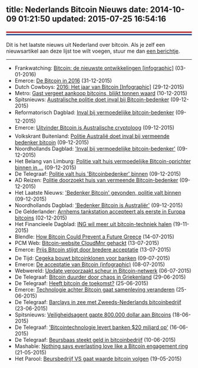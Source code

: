 title: Nederlands Bitcoin Nieuws
date: 2014-10-09 01:21:50
updated: 2015-07-25 16:54:16
---
<img class="noshadow nieuws" src="nl.png" alt="Nederlands Bitcoin Nieuws">

Dit is het laatste nieuws uit Nederland over bitcoin. Als je zelf een nieuwsartikel aan deze lijst toe wilt voegen, stuur me dan [een berichtje](mailto:mail@svdb.co 'mail@svdb.co').

---

- Frankwatching: [Bitcoin: de nieuwste ontwikkelingen [infographic]](http://www.frankwatching.com/archive/2016/01/03/bitcoin-de-nieuwste-ontwikkelingen-infographic/) (03-01-2016)
- Emerce: [De Bitcoin in 2016](http://www.emerce.nl/achtergrond/655718) (31-12-2015)
- Dutch Cowboys: [2016: Het jaar van Bitcoin [Infographic]](http://www.dutchcowboys.nl/online/2016-het-jaar-van-bitcoin-infographic) (29-12-2015)
- Metro: [Gast vergeet aankoop bitcoins, blijkt tonnen waard](http://www.metronieuws.nl/xl/digitaal/2015/12/gast-vergeet-aankoop-bitcoins-blijkt-tonnen-waard) (10-12-2015)
- Spitsnieuws: [Australische politie doet inval bij Bitcoin-bedenker](http://www.metronieuws.nl/xl) (09-12-2015)
- Reformatorisch Dagblad: [Inval bij vermoedelijke bitcoin-bedenker](http://www.refdag.nl/nieuws/economie/inval_bij_vermoedelijke_bitcoin_bedenker_1_958891?localLinksEnabled=false) (09-12-2015)
- Emerce: [Uitvinder Bitcoin is Australische cryptoloog](http://www.emerce.nl/nieuws/uitvinder-bitcoin-is-australische-cryptoloog) (09-12-2015)
- Volkskrant Buitenland: [Politie Australië doet inval bij vermeende bedenker bitcoin](http://www.volkskrant.nl/buitenland/politie-australie-doet-inval-bij-vermeende-bedenker-bitcoin~a4204486/) (09-12-2015)
- Noordhollands Dagblad: ['Inval bij vermoedelijke bitcoin-bedenker'](http://www.noordhollandsdagblad.nl/algemeen/buitenland/article27609186.ece/Inval-bij-vermoedelijke-bitcoin-bedenker) (09-12-2015)
- Het Belang van Limburg: [Politie valt huis vermoedelijke Bitcoin-oprichter binnen in ...](http://www.hbvl.be/cnt/dmf20151209_02012272/politie-valt-huis-vermoedelijke-bitcoin-oprichter-binnen-in-sydney) (09-12-2015)
- De Telegraaf: [Politie valt huis 'Bitcoinbedenker' binnen](http://www.telegraaf.nl/digitaal/24852203/__Politie_valt_huis__Bitcoinbedenker__binnen__.html) (09-12-2015)
- AD Reizen: [Politie doorzoekt huis van vermeende Bitcoin-bedenker](http://www.ad.nl/ad/nl/5597/Economie/article/detail/4204398/2015/12/09/Politie-doorzoekt-huis-van-vermeende-Bitcoin-bedenker.dhtml) (09-12-2015)
- Het Laatste Nieuws: ['Bedenker Bitcoin' gevonden, politie valt binnen](http://www.hln.be/hln/nl/942/Economie/article/detail/2551038/2015/12/09/Bedenker-Bitcoin-gevonden-politie-valt-binnen.dhtml) (09-12-2015)
- Noordhollands Dagblad: ['Bedenker Bitcoin is Australiër'](http://www.noordhollandsdagblad.nl/algemeen/technologie/article27608877.ece/Bedenker-Bitcoin-is-Australier) (09-12-2015)
- De Gelderlander: [Arnhems tankstation accepteert als eerste in Europa bitcoins](http://www.gelderlander.nl/gemeenten/arnhems-tankstation-accepteert-als-eerste-in-europa-bitcoins-1.5499520) (02-12-2015)
- Het Financieele Dagblad: [ING wil meer uit bitcoin-techniek halen](http://fd.nl/beurs/1127974/ing-sluit-zich-aan-bij-blockchain-collectief) (19-11-2015)
- Blendle: [How Bitcoin Could Prevent a Future Greece](https://blendle.com/item/bnl-wallstreetjournal-20150714-20_1) (14-07-2015)
- PCM Web: [Bitcoin-website CloudMnr gehackt](http://www.pcmweb.nl/nieuws/bitcoin-website-cloudmnr-gehackt.html?utm_source=feedburner&utm_medium=feed&utm_campaign=Feed%3A+pcmweb_nieuws+%28PCMWeb+Nieuws%29) (13-07-2015)
- Emerce: [Prijs Bitcoin stijgt door bredere acceptatie](http://www.emerce.nl/nieuws/prijs-bitcoin-gaat-weer-flink-stijgen) (13-07-2015)
- De Tijd: [Cegeka bouwt bitcoinklonen voor banken](http://www.tijd.be/ondernemen/banken/Cegeka_bouwt_bitcoinklonen_voor_banken.9653625-3095.art?ckc=1&ts=1437836059) (09-07-2015)
- Emerce: [De acceptatie van Bitcoin (infographic)](http://www.emerce.nl/achtergrond/acceptatie-bitcoin-infographic) (08-07-2015)
- Webwereld: [Update veroorzaakt scheur in Bitcoin-netwerk](http://webwereld.nl/e-commerce/86903-update-veroorzaakt-scheur-in-bitcoin-netwerk?utm_source=feedburner&utm_medium=feed&utm_campaign=Feed%3A+Webwereld+%28Webwereld%29) (06-07-2015)
- De Telegraaf: [Bitcoin duurder door chaos in Griekenland](http://www.telegraaf.nl/dft/nieuws_dft/24212362/__Bitcoin_duurder_door_chaos_in_Griekenland__.html) (29-06-2015)
- De Telegraaf: [Heeft bitcoin de toekomst?](http://www.telegraaf.nl/tv/dft/24198629/__Heeft_bitcoin_de_toekomst___.html) (25-06-2015)
- Emerce: [Technologie achter Bitcoin gaat samenleving veranderen](http://www.emerce.nl/nieuws/technologie-achter-bitcoin-gaat-samenleving-veranderen) (25-06-2015)
- De Telegraaf: [Barclays in zee met Zweeds-Nederlands bitcoinbedrijf](http://www.telegraaf.nl/dft/nieuws_dft/24188969/__Barclays_in_zee_met_Zweeds-Nederlands_bitcoinbedrijf__.html) (23-06-2015)
- Spitsnieuws: [Veiligheidsagent gapte 800.000 dollar aan Bitcoins](http://www.spitsnieuws.nl/geek/2015/06/veiligheidsagent-gapte-800000-dollar-aan-bitcoins) (18-06-2015)
- De Telegraaf: ['Bitcointechnologie levert banken $20 miljard op'](http://www.telegraaf.nl/dft/nieuws_dft/24163567/___Bitcointechnologie_levert_banken__20_miljard_op___.html) (16-06-2015)
- De Telegraaf: [Beursbaas steekt geld in bitcoinbedrijf](http://www.telegraaf.nl/dft/nieuws_dft/24142325/__Beursbaas_steekt_geld_in_bitcoinbedrijf__.html) (10-06-2015)
- Mashable: [Nothing says everlasting love like a Bitcoin engagement ring](http://mashable.com/2015/05/21/bitcoin-engagement-ring/?utm_campaign=Feed%3A+Mashable+%28Mashable%29&utm_cid=Mash-Prod-RSS-Feedburner-All-Partial&utm_medium=feed&utm_source=feedburner) (21-05-2015)
- Het Parool: [Beursbedrijf VS gaat waarde bitcoin volgen](http://www.parool.nl/parool/nl/30/ECONOMIE/article/detail/4034519/2015/05/19/Beursbedrijf-VS-gaat-waarde-bitcoin-volgen.dhtml) (19-05-2015)
